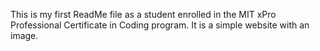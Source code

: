 This is my first ReadMe file as a student enrolled in the MIT xPro Professional Certificate in Coding program. It is a simple website with an image.
